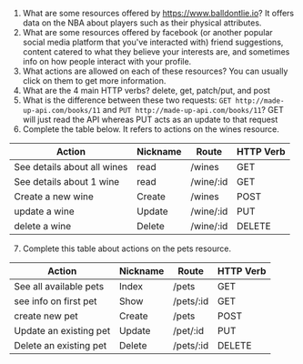 1) What are some resources offered by https://www.balldontlie.io?
It offers data on the NBA about players such as their physical attributes.
2) What are some resources offered by facebook (or another popular social media platform that you've interacted with)
friend suggestions, content catered to what they believe your interests are, and sometimes info on how people interact with your profile. 
3) What actions are allowed on each of these resources?
You can usually click on them to get more information. 
4) What are the 4 main HTTP verbs?
delete, get, patch/put, and post
5) What is the difference between these two requests: `GET http://made-up-api.com/books/11` and `PUT http://made-up-api.com/books/11`?
GET will just read the API whereas PUT acts as an update to that request
6) Complete the table below. It refers to actions on the wines resource.

| Action                   | Nickname | Route       | HTTP Verb |
|--------------------------|----------|-------------|-----------|
|See details about all wines| read    | /wines      | GET       |
| See details about 1 wine | read     | /wine/:id   | GET       |
| Create a new wine        | Create   | /wines      | POST      |
| update a wine            | Update   | /wine/:id   | PUT       |
| delete a wine            | Delete   | /wine/:id   | DELETE    |


7) Complete this table about actions on the pets resource.

| Action                  | Nickname | Route     | HTTP Verb |
|-------------------------|----------|-----------|-----------|
| See all available pets  | Index    | /pets     | GET       |
| see info on first pet   | Show     | /pets/:id | GET       |
| create new pet          | Create   | /pets     | POST      |
| Update an existing pet  | Update   | /pet/:id  | PUT       |
| Delete an existing pet  | Delete   | /pets/:id | DELETE    |

